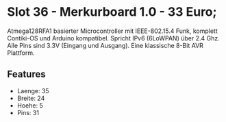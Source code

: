 # Slot 36 - Merkurboard 1.0 - 33 Euro;
Atmega128RFA1 basierter Microcontroller mit IEEE-802.15.4 Funk, komplett Contiki-OS und Arduino kompatibel. Spricht IPv6 (6LoWPAN) über 2.4 Ghz. Alle Pins sind 3.3V (Eingang und Ausgang). Eine klassische 8-Bit AVR Plattform.

## Features
+ Laenge: 35
+ Breite: 24
+ Hoehe: 5
+ Pins: 31
